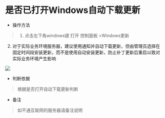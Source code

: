 # 是否已打开Windows自动下载更新

- 操作方法
> 1. 点击左下角windows键 打开 控制面板 >Windows更新
  2. 对于实际业务环境服务器，建议使用通知并自动下载更新，但由管理员选择在固定时间段安装更新，而不是使用自动安装更新，防止补丁更新后重启以致对实际业务环境产生影响

![](https://do1-secure.oss-cn-beijing.aliyuncs.com/image15.png)

- 判断依据
> 根据是否打开自动下载更新判断

- 备注
> 如不通互联网的服务器请备注说明